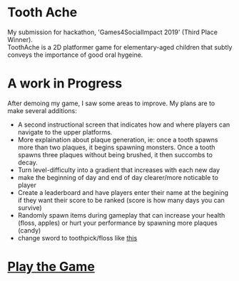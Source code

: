 # Tooth Ache
My submission for hackathon, 'Games4SocialImpact 2019' (Third Place Winner).<br>
ToothAche is a 2D platformer game for elementary-aged children that subtly conveys the importance of good oral hygeine. 

# A work in Progress
After demoing my game, I saw some areas to improve. My plans are to make several additions:
- A second instructional screen that indicates how and where players can navigate to the upper platforms. 
- More explaination about plaque generation, ie: once a tooth spawns more than two plaques, it begins spawning monsters. Once a tooth    spawns three plaques without being brushed, it then succombs to decay. 
- Turn level-difficulty into a gradient that increases with each new day
- make the beginning of day and end of day clearer/more noticable to player 
- Create a leaderboard and have players enter their name at the begining if they want their score to be ranked (score is how many days you can survive) 
- Randomly spawn items during gameplay that can increase your health (floss, apples) or hurt your performance by spawning more plaques  (candy)
- change sword to toothpick/floss like [this](https://i.ebayimg.com/images/g/fzkAAOSwrIdetLtx/s-l640.jpg)

# [Play the Game](http://pitt.edu/~aat38/toothAche.html)

